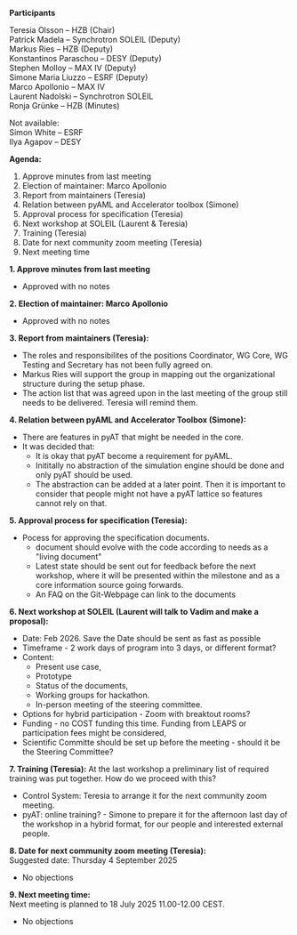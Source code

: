 **Participants**

Teresia Olsson – HZB (Chair)  
Patrick Madela – Synchrotron SOLEIL (Deputy)   
Markus Ries – HZB (Deputy)  
Konstantinos Paraschou – DESY (Deputy)  
Stephen Molloy – MAX IV (Deputy)   
Simone Maria Liuzzo – ESRF (Deputy)  
Marco Apollonio – MAX IV   
Laurent Nadolski – Synchrotron SOLEIL  
Ronja Grünke – HZB (Minutes)  

Not available:  
Simon White – ESRF  
Ilya Agapov – DESY


**Agenda:**
<ol>
	<li>Approve minutes from last meeting</li>  
	<li>Election of maintainer: Marco Apollonio</li>  
	<li>Report from maintainers (Teresia)</li>    
	<li>Relation between pyAML and Accelerator toolbox (Simone)</li>   
	<li>Approval process for specification (Teresia)</li> 
	<li>Next workshop at SOLEIL (Laurent & Teresia)</li> 
	<li>Training (Teresia)</li> 
	<li>Date for next community zoom meeting (Teresia)</li>
	<li>Next meeting time</li>
</ol> 




**1. Approve minutes from last meeting**  
- Approved with no notes

**2. Election of maintainer: Marco Apollonio**   
- Approved with no notes 
	
**3. Report from maintainers (Teresia):**   
- The roles and responsibilites of the positions Coordinator, WG Core, WG Testing and Secretary has not been fully agreed on.
- Markus Ries will support the group in mapping out the organizational structure during the setup phase.
- The action list that was agreed upon in the last meeting of the group still needs to be delivered. Teresia will remind them. 
	

**4. Relation between pyAML and Accelerator Toolbox (Simone):**  
- There are features in pyAT that might be needed in the core.
- It was decided that:
	- It is okay that pyAT become a requirement for pyAML.
	- Inititally no abstraction of the simulation engine should be done and only pyAT should be used.
	- The abstraction can be added at a later point. Then it is important to consider that people might not have a pyAT lattice so features cannot rely on that.
	
	
**5. Approval process for specification (Teresia):**
- Pocess for approving the specification documents. 
	- document should evolve with the code according to needs as a "living document"
	- Latest state should be sent out for feedback before the next workshop, where it will be presented within the milestone and as a core information source going forwards. 
	- An FAQ on the Git-Webpage can link to the documents
		
	
**6. Next workshop at SOLEIL (Laurent will talk to Vadim and make a proposal):**
- Date: Feb 2026. Save the Date should be sent as fast as possible
- Timeframe - 2 work days of program into 3 days, or different format?
- Content:  
	- Present use case,  
	- Prototype  
	- Status of the documents,  
	- Working groups for hackathon.  
	- In-person meeting of the steering committee.  
- Options for hybrid participation - Zoom with breaktout rooms?
- Funding - no COST funding this time. Funding from LEAPS or participation fees might be considered,
- Scientific Committe should be set up before the meeting - should it be the Steering Committee? 
		
		
**7. Training (Teresia):**
At the last workshop a preliminary list of required training was put together. How do we proceed with this?   
- Control System: Teresia to arrange it for the next community zoom meeting.
- pyAT: online training? - Simone to prepare it for the afternoon last day of the workshop in a hybrid format, for our people and interested external people.  
	
	
**8. Date for next community zoom meeting (Teresia):**  
Suggested date: Thursday 4 September 2025   
- No objections  
	
**9. Next meeting time:**  
Next meeting is planned to 18 July 2025 11.00-12.00 CEST.   
- No objections   
